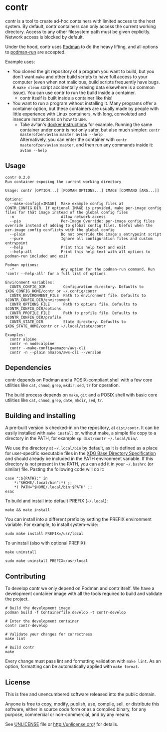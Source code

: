# contr

contr is a tool to create ad-hoc containers with limited access to the host system. By default, contr containers can only access the current working directory. Access to any other filesystem path must be given explicitly. Network access is blocked by default.

Under the hood, contr uses [Podman](https://podman.io/) to do the heavy lifting, and all options to [podman-run](https://docs.podman.io/en/latest/markdown/podman-run.1.html) are accepted.

Example uses:
* You cloned the git repository of a program you want to build, but you don't want `make` and other build scripts to have full access to your computer (even when not malicious, build scripts frequently have bugs. A `make clean` script accidentally erasing data elsewhere is a common issue). You can use contr to run the build inside a container.
  * contr itself is built inside a container like this!
* You want to run a program without installing it. Many programs offer a container option, but these containers are usually made by people with little experience with Linux containers, with long, convoluted and insecure instructions on how to use.
  * Take av1an's [docker instructions](https://github.com/master-of-zen/Av1an/blob/master/docs/DOCKER.md) for example. Running the same container under contr is not only safer, but also much simpler: `contr masterofzen/av1an:master av1an --help`  
  Alternatively, you can enter the container with `contr masterofzen/av1an:master`, and then run any commands inside it: `av1an --help`

## Usage
```
contr 0.2.0
Run container exposing the current working directory

Usage: contr [OPTION...] [PODMAN OPTIONS...] IMAGE [COMMAND [ARG...]]

Options:
  --make-config[=IMAGE]  Make example config files at CONTR_CONFIG_DIR. If optional IMAGE is provided, make per-image config files for that image instead of the global config files
  -n                     Allow network access
  --pio                  Per-Image Override: per-image config files override instead of adding to global config files. Useful when the per-image config conflicts with the global config
  --plain                Do not override the image's entrypoint script
  --pure                 Ignore all configuration files and custom entrypoint
  --help                 Print this help text and exit
  --help-all             Print this help text with all options to podman-run included and exit

Podman options:
  -*                     Any option for the podman-run command. Run 'contr --help-all' for a full list of options

Environment variables:
  CONTR_CONFIG_DIR        Configuration directory. Defaults to $XDG_CONFIG_HOME/contr or ~/.config/contr
  CONTR_ENVIRONMENT_FILE  Path to environment file. Defaults to $CONTR_CONFIG_DIR/environment
  CONTR_OPTIONS_FILE      Path to options file. Defaults to $CONTR_CONFIG_DIR/options
  CONTR_PROFILE_FILE      Path to profile file. Defaults to $CONTR_CONFIG_DIR/profile
  CONTR_STATE_DIR         State directory. Defaults to $XDG_STATE_HOME/contr or ~/.local/state/contr

Examples:
  contr alpine
  contr -n node:alpine
  contr --make-config=amazon/aws-cli
  contr -n --plain amazon/aws-cli --version
```

## Dependencies
contr depends on Podman and a POSIX-compliant shell with a few core utilities like `cat`, `chmod`, `grep`, `mkdir`, `sed`, `tr` for operation.

The build process depends on `make`, `git` and a POSIX shell with basic core utilities like `cat`, `chmod`, `grep`, `date`, `mkdir`, `sed`, `tr`.

## Building and installing
A pre-built version is checked-in on the repository, at `dist/contr`. It can be easily installed with `make install` or, without make, a simple file copy to a directory in the PATH, for example `cp dist/contr ~/.local/bin/`.

We use the directory at `~/.local/bin` by default, as it is defined as a place for user-specific executable files in the [XDG Base Directory Specification](https://specifications.freedesktop.org/basedir-spec/basedir-spec-latest.html) and should already be included in the PATH environment variable. If this directory is not present in the PATH, you can add it in your `~/.bashrc` (or similar) file. Pasting the following code will do it:
```shell
case ":${PATH}:" in
    *:"$HOME/.local/bin":*) ;;
    *) PATH="$HOME/.local/bin:$PATH" ;;
esac
```

To build and install into default PREFIX (`~/.local`):
```shell
make && make install
```

You can install into a different prefix by setting the PREFIX environment variable. For example, to install system-wide:
```shell
sudo make install PREFIX=/usr/local
```

To uninstall (also with optional PREFIX):
```shell
make uninstall

sudo make uninstall PREFIX=/usr/local
```

## Contributing
To develop contr we only depend on Podman and contr itself. We have a development container image with all the tools required to build and validate the project.

```
# Build the development image
podman build -f Containerfile.develop -t contr-develop

# Enter the development container
contr contr-develop

# Validate your changes for correctness
make lint

# Build contr
make
```

Every change must pass lint and formatting validation with `make lint`. As an option, formatting can be automatically applied with `make format`.

## License
This is free and unencumbered software released into the public domain.

Anyone is free to copy, modify, publish, use, compile, sell, or
distribute this software, either in source code form or as a compiled
binary, for any purpose, commercial or non-commercial, and by any
means.

See [UNLICENSE](UNLICENSE) file or http://unlicense.org/ for details.
